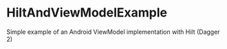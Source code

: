 # HiltAndViewModelExample
Simple example of an Android ViewModel implementation with Hilt (Dagger 2)
